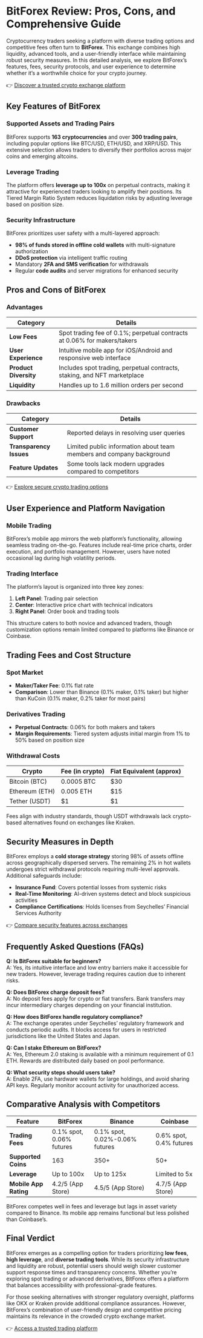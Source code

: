 # BitForex Review: Pros, Cons, and Comprehensive Guide

Cryptocurrency traders seeking a platform with diverse trading options and competitive fees often turn to **BitForex**. This exchange combines high liquidity, advanced tools, and a user-friendly interface while maintaining robust security measures. In this detailed analysis, we explore BitForex’s features, fees, security protocols, and user experience to determine whether it’s a worthwhile choice for your crypto journey.

👉 [Discover a trusted crypto exchange platform](https://bit.ly/okx-bonus)

## Key Features of BitForex

### Supported Assets and Trading Pairs  
BitForex supports **163 cryptocurrencies** and over **300 trading pairs**, including popular options like BTC/USD, ETH/USD, and XRP/USD. This extensive selection allows traders to diversify their portfolios across major coins and emerging altcoins.

### Leverage Trading  
The platform offers **leverage up to 100x** on perpetual contracts, making it attractive for experienced traders looking to amplify their positions. Its Tiered Margin Ratio System reduces liquidation risks by adjusting leverage based on position size.

### Security Infrastructure  
BitForex prioritizes user safety with a multi-layered approach:  
- **98% of funds stored in offline cold wallets** with multi-signature authorization  
- **DDoS protection** via intelligent traffic routing  
- Mandatory **2FA and SMS verification** for withdrawals  
- Regular **code audits** and server migrations for enhanced security  

## Pros and Cons of BitForex

### Advantages  
| Category               | Details                                                                 |
|------------------------|-------------------------------------------------------------------------|
| **Low Fees**           | Spot trading fee of 0.1%; perpetual contracts at 0.06% for makers/takers |
| **User Experience**    | Intuitive mobile app for iOS/Android and responsive web interface         |
| **Product Diversity**  | Includes spot trading, perpetual contracts, staking, and NFT marketplace  |
| **Liquidity**          | Handles up to 1.6 million orders per second                             |

### Drawbacks  
| Category               | Details                                                                 |
|------------------------|-------------------------------------------------------------------------|
| **Customer Support**   | Reported delays in resolving user queries                               |
| **Transparency Issues**| Limited public information about team members and company background    |
| **Feature Updates**    | Some tools lack modern upgrades compared to competitors                 |

👉 [Explore secure crypto trading options](https://bit.ly/okx-bonus)

## User Experience and Platform Navigation

### Mobile Trading  
BitForex’s mobile app mirrors the web platform’s functionality, allowing seamless trading on-the-go. Features include real-time price charts, order execution, and portfolio management. However, users have noted occasional lag during high volatility periods.

### Trading Interface  
The platform’s layout is organized into three key zones:  
1. **Left Panel**: Trading pair selection  
2. **Center**: Interactive price chart with technical indicators  
3. **Right Panel**: Order book and trading tools  

This structure caters to both novice and advanced traders, though customization options remain limited compared to platforms like Binance or Coinbase.

## Trading Fees and Cost Structure

### Spot Market  
- **Maker/Taker Fee**: 0.1% flat rate  
- **Comparison**: Lower than Binance (0.1% maker, 0.1% taker) but higher than KuCoin (0.1% maker, 0.2% taker for most pairs)  

### Derivatives Trading  
- **Perpetual Contracts**: 0.06% for both makers and takers  
- **Margin Requirements**: Tiered system adjusts initial margin from 1% to 50% based on position size  

### Withdrawal Costs  
| Crypto            | Fee (in crypto) | Fiat Equivalent (approx) |
|-------------------|------------------|----------------------------|
| Bitcoin (BTC)     | 0.0005 BTC       | $30                        |
| Ethereum (ETH)    | 0.005 ETH        | $15                        |
| Tether (USDT)     | $1               | $1                         |

Fees align with industry standards, though USDT withdrawals lack crypto-based alternatives found on exchanges like Kraken.

## Security Measures in Depth

BitForex employs a **cold storage strategy** storing 98% of assets offline across geographically dispersed servers. The remaining 2% in hot wallets undergoes strict withdrawal protocols requiring multi-level approvals. Additional safeguards include:  
- **Insurance Fund**: Covers potential losses from systemic risks  
- **Real-Time Monitoring**: AI-driven systems detect and block suspicious activities  
- **Compliance Certifications**: Holds licenses from Seychelles’ Financial Services Authority  

👉 [Compare security features across exchanges](https://bit.ly/okx-bonus)

## Frequently Asked Questions (FAQs)

**Q: Is BitForex suitable for beginners?**  
A: Yes, its intuitive interface and low entry barriers make it accessible for new traders. However, leverage trading requires caution due to inherent risks.

**Q: Does BitForex charge deposit fees?**  
A: No deposit fees apply for crypto or fiat transfers. Bank transfers may incur intermediary charges depending on your financial institution.

**Q: How does BitForex handle regulatory compliance?**  
A: The exchange operates under Seychelles’ regulatory framework and conducts periodic audits. It blocks access for users in restricted jurisdictions like the United States and Japan.

**Q: Can I stake Ethereum on BitForex?**  
A: Yes, Ethereum 2.0 staking is available with a minimum requirement of 0.1 ETH. Rewards are distributed daily based on pool performance.

**Q: What security steps should users take?**  
A: Enable 2FA, use hardware wallets for large holdings, and avoid sharing API keys. Regularly monitor account activity for unauthorized access.

## Comparative Analysis with Competitors

| Feature              | BitForex                          | Binance                          | Coinbase                        |
|-----------------------|-----------------------------------|----------------------------------|---------------------------------|
| **Trading Fees**      | 0.1% spot, 0.06% futures          | 0.1% spot, 0.02%-0.06% futures   | 0.6% spot, 0.4% futures         |
| **Supported Coins**   | 163                               | 350+                             | 50+                             |
| **Leverage**          | Up to 100x                        | Up to 125x                       | Limited to 5x                   |
| **Mobile App Rating** | 4.2/5 (App Store)                 | 4.5/5 (App Store)                | 4.7/5 (App Store)               |

BitForex competes well in fees and leverage but lags in asset variety compared to Binance. Its mobile app remains functional but less polished than Coinbase’s.

## Final Verdict

BitForex emerges as a compelling option for traders prioritizing **low fees**, **high leverage**, and **diverse trading tools**. While its security infrastructure and liquidity are robust, potential users should weigh slower customer support response times and transparency concerns. Whether you’re exploring spot trading or advanced derivatives, BitForex offers a platform that balances accessibility with professional-grade features.

For those seeking alternatives with stronger regulatory oversight, platforms like OKX or Kraken provide additional compliance assurances. However, BitForex’s combination of user-friendly design and competitive pricing maintains its relevance in the crowded crypto exchange market.

👉 [Access a trusted trading platform](https://bit.ly/okx-bonus)